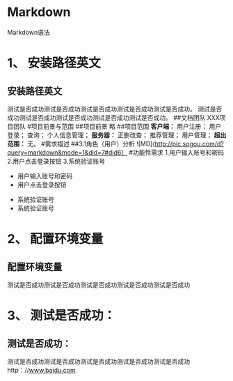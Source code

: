 # Markdown
Markdown语法
# 1、	安装路径英文
## 安装路径英文
  测试是否成功测试是否成功测试是否成功测试是否成功测试是否成功。
  测试是否成功测试是否成功测试是否成功测试是否成功测试是否成功。
##文档团队 
XXX项目团队
#项目前景与范围
##项目前景
略
##项目范围
**客户端：**
用户注册；
用户登录；
查询；
个人信息管理；
**服务器：**
正删改查；
推荐管理；
用户管理；
**超出范围：**
无。
#需求描述
##3.1角色（用户）分析
![MD](http://pic.sogou.com/d?query=markdown&mode=1&did=7#did6）
#功能性需求
1.用户输入账号和密码
2.用户点击登录按钮
3.系统验证账号

- 用户输入账号和密码
- 用户点击登录按钮
+ 系统验证账号
+ 系统验证账号
# 2、	配置环境变量
## 配置环境变量
  测试是否成功测试是否成功测试是否成功测试是否成功测试是否成功
# 3、	测试是否成功：
## 测试是否成功：
  测试是否成功测试是否成功测试是否成功测试是否成功测试是否成功
http：//www.baidu.com

